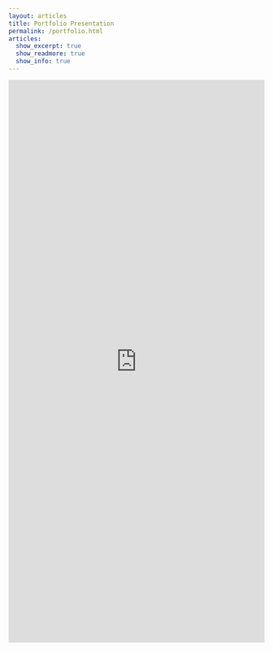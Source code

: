 ```yaml
---
layout: articles
title: Portfolio Presentation
permalink: /portfolio.html
articles:
  show_excerpt: true
  show_readmore: true
  show_info: true
---
```

<style>
.responsive-wrap iframe{ max-width: 100%;}
</style>
<div class="responsive-wrap">
<iframe src="https://docs.google.com/presentation/d/e/2PACX-1vTmsacaDuCKHP_HVPYx-otrYOsA2D3rrweWENcmiVOrrW_hjtVIETrd7hbFwukFUIIzIQBo4X3p3fly/embed?start=false&loop=false&delayms=30000" frameborder="0" width="1920" height="1109" allowfullscreen="true" mozallowfullscreen="true" webkitallowfullscreen="true"></iframe>

</div>